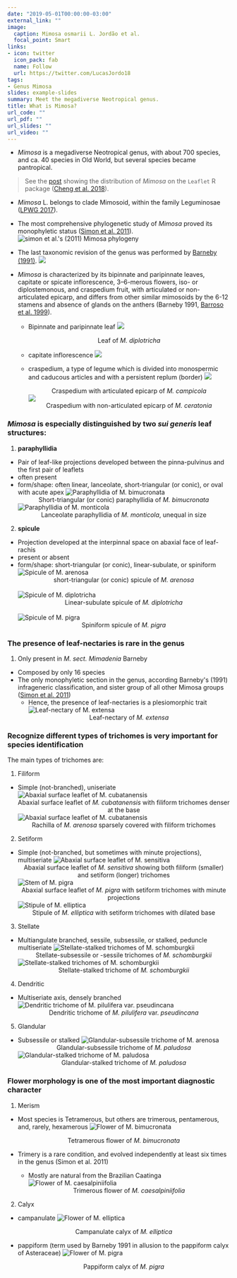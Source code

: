 ```yaml
---
date: "2019-05-01T00:00:00-03:00"
external_link: ""
image:
  caption: Mimosa osmarii L. Jordão et al.
  focal_point: Smart
links:
- icon: twitter
  icon_pack: fab
  name: Follow
  url: https://twitter.com/LucasJordo18
tags:
- Genus Mimosa
slides: example-slides
summary: Meet the megadiverse Neotropical genus.
title: What is Mimosa?
url_code: ""
url_pdf: ""
url_slides: ""
url_video: ""
---
```



- *Mimosa* is a megadiverse Neotropical genus, with about 700 species, and ca. 40 species in Old World, but several species became pantropical.  

> See the [post](https://lsbjordao.netlify.com/post/crie-mapas-com-o-pacote-leaflet-do-r-usando-dados-do-gbif-maps-api/) showing the distribution of *Mimosa* on the `Leaflet` R package ([Cheng et al. 2018](https://cran.r-project.org/web/packages/leaflet/leaflet.pdf)).   

- *Mimosa* L. belongs to clade Mimosoid, within the family Leguminosae ([LPWG 2017](https://onlinelibrary.wiley.com/doi/abs/10.12705/661.3)).  

- The most comprehensive phylogenetic study of *Mimosa* proved its monophyletic status ([Simon et al. 2011](https://bsapubs.onlinelibrary.wiley.com/doi/full/10.3732/ajb.1000520)).   
![simon et al.'s (2011) Mimosa phylogeny](https://lsbjordao.netlify.com/img/what-is-mimosa/M_phylogeny_Simon2011_adapt.png)

- The last taxonomic revision of the genus was performed by [Barneby (1991)](http://antbase.org/ants/publications/nybg/Mimosa%20NY-Botanical_gardens_Vol.%2065%20-%20Copy.pdf).
![](https://lsbjordao.netlify.com/img/what-is-mimosa/sensitivae_censitae.png)

- *Mimosa* is characterized by its bipinnate and paripinnate leaves, capitate or spicate inflorescence, 3–6-merous flowers, iso- or diplostemonous, and craspedium fruit, with articulated or non-articulated epicarp, and differs from other similar mimosoids by the 6-12 stamens and  absence of glands on the anthers (Barneby 1991, [Barroso et al. 1999](https://www.google.com.br/url?sa=t&rct=j&q=&esrc=s&source=web&cd=9&cad=rja&uact=8&ved=2ahUKEwjMwqH9q43iAhWXGrkGHXW-AhIQFjAIegQICRAB&url=http%3A%2F%2Fwww.scielo.br%2Fscielo.php%3Fscript%3Dsci_nlinks%26ref%3D000094%26pid%3DS0101-3122200800020001800001%26lng%3Dpt&usg=AOvVaw3LSkJeELCWqgqe7bpP5Bx6)).
  + Bipinnate and paripinnate leaf ![](https://lsbjordao.netlify.com/img/what-is-mimosa/Mimosa_leaf.png) <center> Leaf of *M. diplotricha* </center>
  
  + capitate inflorescence ![](https://lsbjordao.netlify.com/img/what-is-mimosa/Mimosa_flower.png)
  
  + craspedium, a type of legume  which is divided into monospermic and caducous articles and with a persistent replum (border) ![](https://lsbjordao.netlify.com/img/what-is-mimosa/Mimosa_fruit.png) <center> Craspedium with articulated epicarp of *M. campicola* </center>
![](https://lsbjordao.netlify.com/img/what-is-mimosa/M_ceratonia_fruit.png) <center> Craspedium with non-articulated epicarp of *M. ceratonia* </center>

### *Mimosa* is especially distinguished by two *sui generis* leaf structures:  

1. **paraphyllidia**
  + Pair of leaf-like projections developed between the pinna-pulvinus and the first pair of leaflets
  + often present
  + form/shape: often  linear, lanceolate, short-triangular (or conic), or oval with acute apex
![Paraphyllidia of M. bimucronata](https://lsbjordao.netlify.com/img/what-is-mimosa/M_bimucronata_paraphyllidia.png "Paraphyllidia of M. bimucronata")  <center> Short-triangular (or conic) paraphyllidia of *M. bimucronata* </center>
![Paraphyllidia of M. monticola](https://lsbjordao.netlify.com/img/what-is-mimosa/M_monticola_paraphyllidia.png "Paraphyllidia of M. monticola")  <center> Lanceolate paraphyllidia of *M. monticola*, unequal in size </center>

2. **spicule**  
  + Projection developed at the interpinnal space on abaxial face of  leaf-rachis
  + present or absent
  + form/shape: short-triangular (or conic), linear-subulate, or spiniform
![Spicule of M. arenosa](https://lsbjordao.netlify.com/img/what-is-mimosa/M_arenosa_spicule.png "Spicule of M. arenosa") <center> short-triangular (or conic) spicule of *M. arenosa* </center>  
![Spicule of M. diplotricha](https://lsbjordao.netlify.com/img/what-is-mimosa/M_diplotricha_spicule.png "Spicule of M. diplotricha") <center> Linear-subulate spicule of *M. diplotricha* </center>  
![Spicule of M. pigra](https://lsbjordao.netlify.com/img/what-is-mimosa/M_pigra_spicule.png "Spicule of M. pigra") <center> Spiniform spicule of *M. pigra* </center>  

### The presence of leaf-nectaries is rare in the genus  
1. Only present in *M. sect. Mimadenia* Barneby
  + Composed by only 16 species
  + The only monophyletic section in the genus, according Barneby's (1991) infrageneric classification, and sister group of all other Mimosa groups ([Simon et al. 2011](https://bsapubs.onlinelibrary.wiley.com/doi/full/10.3732/ajb.1000520))
    + Hence, the presence of leaf-nectaries is a plesiomorphic trait ![Leaf-nectary of M. extensa](https://lsbjordao.netlify.com/img/what-is-mimosa/M_extensa_leaf-nectary.png "Leaf-nectary of M. extensa") <center> Leaf-nectary of *M. extensa* </center>  

### Recognize different types of trichomes is very important for species identification

The main types of trichomes are:

1. Filiform
  + Simple (not-branched), uniseriate
![](https://lsbjordao.netlify.com/img/what-is-mimosa/M_cubatanensis_filiform.png "Abaxial surface leaflet of M. cubatanensis") <center> Abaxial surface leaflet  of *M. cubatanensis* with filiform trichomes denser at the base </center>
![](https://lsbjordao.netlify.com/img/what-is-mimosa/M_arenosa_filiform.png "Abaxial surface leaflet of M. cubatanensis") <center> Rachilla of *M. arenosa* sparsely covered with filiform trichomes </center>  

2. Setiform
  + Simple (not-branched, but sometimes with minute projections), multiseriate
![](https://lsbjordao.netlify.com/img/what-is-mimosa/M_sensitiva_trichomes.png "Abaxial surface leaflet of M. sensitiva") <center> Abaxial surface leaflet  of *M. sensitiva* showing both filiform (smaller) and setiform (longer) trichomes </center>
![](https://lsbjordao.netlify.com/img/what-is-mimosa/M_pigra_setiform.png "Stem of M. pigra") <center> Abaxial surface leaflet  of *M. pigra* with setiform trichomes with minute projections </center>
![](https://lsbjordao.netlify.com/img/what-is-mimosa/M_elliptica_setiform.png "Stipule of M. elliptica") <center> Stipule  of *M. elliptica* with setiform trichomes with dilated base </center>

3. Stellate
  + Multiangulate branched, sessile, subsessile, or stalked, peduncle multiseriate
![](https://lsbjordao.netlify.com/img/what-is-mimosa/M_schomburgkii_stellate_2.png "Stellate-stalked trichomes of M. schomburgkii") <center> Stellate-subsessile or -sessile trichomes of *M. schomburgkii* </center>
![](https://lsbjordao.netlify.com/img/what-is-mimosa/M_schomburgkii_stellate.png "Stellate-stalked trichomes of M. schomburgkii") <center> Stellate-stalked trichome of *M. schomburgkii* </center>
  
4. Dendritic
  + Multiseriate axis, densely branched
![](https://lsbjordao.netlify.com/img/what-is-mimosa/M_pilulifera_pseudincana_dendritic.png "Dendritic trichome of M. pilulifera var. pseudincana") <center> Dendritic trichome of *M. pilulifera* var. *pseudincana* </center>

5. Glandular
  + Subsessile or stalked
![](https://lsbjordao.netlify.com/img/what-is-mimosa/M_arenosa_glandular.png "Glandular-subsessile trichome of M. arenosa") <center> Glandular-subsessile trichome of *M. paludosa* </center>
![](https://lsbjordao.netlify.com/img/what-is-mimosa/M_paludosa_glandular.png "Glandular-stalked trichome of M. paludosa") <center> Glandular-stalked trichome of *M. paludosa* </center>

### Flower morphology is one of the most important diagnostic character

1. Merism
  + Most species is Tetramerous, but others are trimerous, pentamerous, and, rarely, hexamerous
![](https://lsbjordao.netlify.com/img/what-is-mimosa/M_bimucronata_flower.png "Flower of M. bimucronata") <center> Tetramerous flower  of *M. bimucronata* </center>
  
  + Trimery is a rare condition, and evolved independently at least six times in the genus (Simon et al. 2011)
    - Mostly are natural from the Brazilian Caatinga
![](https://lsbjordao.netlify.com/img/what-is-mimosa/M_caesalpiniifolia_flower.png "Flower of M. caesalpiniifolia") <center> Trimerous flower  of *M. caesalpiniifolia* </center>

2. Calyx 
  + campanulate
![](https://lsbjordao.netlify.com/img/what-is-mimosa/M_elliptica_flower.png "Flower of M. elliptica") <center> Campanulate calyx  of *M. elliptica* </center>

  + pappiform (term used by Barneby 1991 in allusion to the pappiform calyx of Asteraceae)
![](https://lsbjordao.netlify.com/img/what-is-mimosa/M_pigra_flower.png "Flower of M. pigra") <center> Pappiform calyx  of *M. pigra* </center>
  